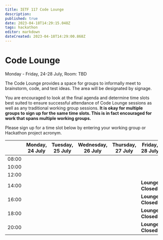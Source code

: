 ```yaml
---
title: IETF 117 Code Lounge
description: 
published: true
date: 2023-04-18T14:29:15.048Z
tags: hackathon
editor: markdown
dateCreated: 2023-04-18T14:29:00.868Z
---
```


# Code Lounge
Monday - Friday, 24-28 July, Room: TBD

The Code Lounge provides a space for groups to informally meet to brainstorm, code, and test ideas. The area will be designated by signage. 

You are encouraged to look at the final agenda and determine time slots best suited to ensure successful attendance of Code Lounge sessions as well as any traditional working group sessions. **It is okay for multiple groups to sign up for the same time slots. This is in fact encouraged for work that spans multiple working groups.**

Please sign up for a time slot below by entering your working group or Hackathon project acronym.

|      |  Monday, 24 July | Tuesday, 25 July  | Wednesday, 26 July |  Thursday, 27 July | Friday, 28 July |  
|-------|------|------|------|------|------|
| 08:00 |      |      |      |      |      |
| 10:00 |      |      |      |      |      |
| 12:00 |      |      |      |      |      |     
| 14:00 |      |      |      |      | **Lounge Closed** |
| 16:00 |      |      |      |      | **Lounge Closed** |                         
| 18:00 |      |      |      |      | **Lounge Closed** |  
| 20:00 |      |      |      |      | **Lounge Closed** |
